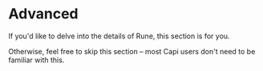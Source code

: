 # Advanced

If you'd like to delve into the details of Rune, this section is for you.

Otherwise, feel free to skip this section – most Capi users don't need to be
familiar with this.
